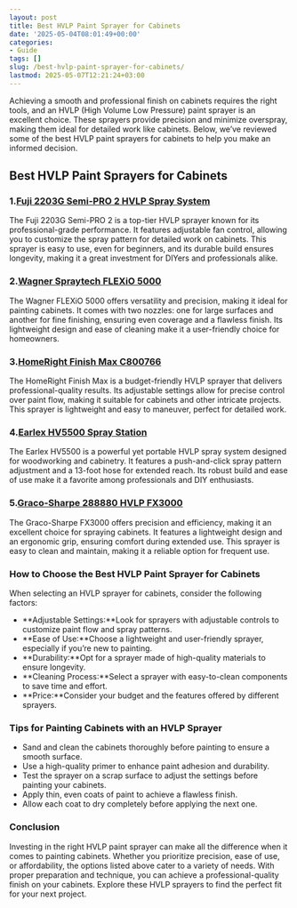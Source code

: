 ```yaml
---
layout: post
title: Best HVLP Paint Sprayer for Cabinets
date: '2025-05-04T08:01:49+00:00'
categories:
- Guide
tags: []
slug: /best-hvlp-paint-sprayer-for-cabinets/
lastmod: 2025-05-07T12:21:24+03:00
---
```


Achieving a smooth and professional finish on cabinets requires the right tools, and an HVLP (High Volume Low Pressure) paint sprayer is an excellent choice. These sprayers provide precision and minimize overspray, making them ideal for detailed work like cabinets. Below, we’ve reviewed some of the best HVLP paint sprayers for cabinets to help you make an informed decision.
## Best HVLP Paint Sprayers for Cabinets
### 1.[Fuji 2203G Semi-PRO 2 HVLP Spray System](https://www.amazon.com/dp/B07P6RM9TZ?tag=p-policy-20)
The Fuji 2203G Semi-PRO 2 is a top-tier HVLP sprayer known for its professional-grade performance. It features adjustable fan control, allowing you to customize the spray pattern for detailed work on cabinets.
This sprayer is easy to use, even for beginners, and its durable build ensures longevity, making it a great investment for DIYers and professionals alike.
### 2.[Wagner Spraytech FLEXiO 5000](https://www.amazon.com/dp/B09HZ4T8H1?tag=p-policy-20)
The Wagner FLEXiO 5000 offers versatility and precision, making it ideal for painting cabinets. It comes with two nozzles: one for large surfaces and another for fine finishing, ensuring even coverage and a flawless finish.
Its lightweight design and ease of cleaning make it a user-friendly choice for homeowners.
### 3.[HomeRight Finish Max C800766](https://www.amazon.com/dp/B08GCSP6LM?tag=p-policy-20)
The HomeRight Finish Max is a budget-friendly HVLP sprayer that delivers professional-quality results. Its adjustable settings allow for precise control over paint flow, making it suitable for cabinets and other intricate projects.
This sprayer is lightweight and easy to maneuver, perfect for detailed work.
### 4.[Earlex HV5500 Spray Station](https://www.amazon.com/dp/B0854P4SD1?tag=p-policy-20)
The Earlex HV5500 is a powerful yet portable HVLP spray system designed for woodworking and cabinetry. It features a push-and-click spray pattern adjustment and a 13-foot hose for extended reach.
Its robust build and ease of use make it a favorite among professionals and DIY enthusiasts.
### 5.[Graco-Sharpe 288880 HVLP FX3000](https://www.amazon.com/dp/B074WNR16X?tag=p-policy-20)
The Graco-Sharpe FX3000 offers precision and efficiency, making it an excellent choice for spraying cabinets. It features a lightweight design and an ergonomic grip, ensuring comfort during extended use.
This sprayer is easy to clean and maintain, making it a reliable option for frequent use.
### How to Choose the Best HVLP Paint Sprayer for Cabinets
When selecting an HVLP sprayer for cabinets, consider the following factors:
- **Adjustable Settings:**Look for sprayers with adjustable controls to customize paint flow and spray patterns.
- **Ease of Use:**Choose a lightweight and user-friendly sprayer, especially if you’re new to painting.
- **Durability:**Opt for a sprayer made of high-quality materials to ensure longevity.
- **Cleaning Process:**Select a sprayer with easy-to-clean components to save time and effort.
- **Price:**Consider your budget and the features offered by different sprayers.
### Tips for Painting Cabinets with an HVLP Sprayer
- Sand and clean the cabinets thoroughly before painting to ensure a smooth surface.
- Use a high-quality primer to enhance paint adhesion and durability.
- Test the sprayer on a scrap surface to adjust the settings before painting your cabinets.
- Apply thin, even coats of paint to achieve a flawless finish.
- Allow each coat to dry completely before applying the next one.
### Conclusion
Investing in the right HVLP paint sprayer can make all the difference when it comes to painting cabinets. Whether you prioritize precision, ease of use, or affordability, the options listed above cater to a variety of needs. With proper preparation and technique, you can achieve a professional-quality finish on your cabinets. Explore these HVLP sprayers to find the perfect fit for your next project.
